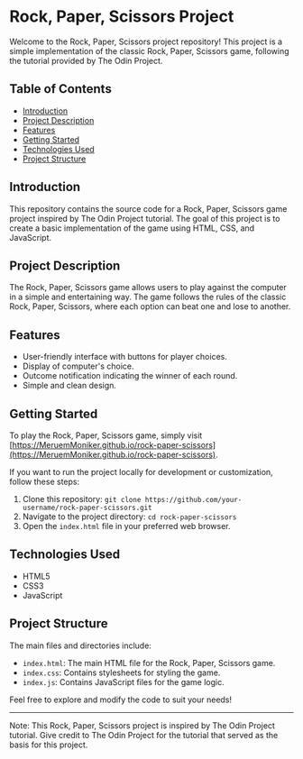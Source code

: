 # Rock, Paper, Scissors Project

Welcome to the Rock, Paper, Scissors project repository! This project is a simple implementation of the classic Rock, Paper, Scissors game, following the tutorial provided by The Odin Project.

## Table of Contents

- [Introduction](#introduction)
- [Project Description](#project-description)
- [Features](#features)
- [Getting Started](#getting-started)
- [Technologies Used](#technologies-used)
- [Project Structure](#project-structure)

## Introduction

This repository contains the source code for a Rock, Paper, Scissors game project inspired by The Odin Project tutorial. The goal of this project is to create a basic implementation of the game using HTML, CSS, and JavaScript.

## Project Description

The Rock, Paper, Scissors game allows users to play against the computer in a simple and entertaining way. The game follows the rules of the classic Rock, Paper, Scissors, where each option can beat one and lose to another.

## Features

- User-friendly interface with buttons for player choices.
- Display of computer's choice.
- Outcome notification indicating the winner of each round.
- Simple and clean design.

## Getting Started

To play the Rock, Paper, Scissors game, simply visit [https://MeruemMoniker.github.io/rock-paper-scissors](https://MeruemMoniker.github.io/rock-paper-scissors).

If you want to run the project locally for development or customization, follow these steps:

1. Clone this repository: `git clone https://github.com/your-username/rock-paper-scissors.git`
2. Navigate to the project directory: `cd rock-paper-scissors`
3. Open the `index.html` file in your preferred web browser.

## Technologies Used

- HTML5
- CSS3
- JavaScript

## Project Structure

The main files and directories include:

- `index.html`: The main HTML file for the Rock, Paper, Scissors game.
- `index.css`: Contains stylesheets for styling the game.
- `index.js`: Contains JavaScript files for the game logic.

Feel free to explore and modify the code to suit your needs!

---

Note: This Rock, Paper, Scissors project is inspired by The Odin Project tutorial. Give credit to The Odin Project for the tutorial that served as the basis for this project.
